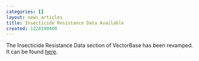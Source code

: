 ```yaml
---
categories: []
layout: news_articles
title: Insecticide Resistance Data Available
created: 1228190400
---
```

The Insecticide Resistance Data section of VectorBase has been revamped.  It can be found <a href="/content/irbase">here</a>.
